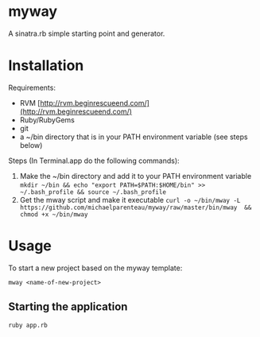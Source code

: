 # myway

A sinatra.rb simple starting point and generator.

# Installation

Requirements:

* RVM [http://rvm.beginrescueend.com/](http://rvm.beginrescueend.com/)
* Ruby/RubyGems
* git
* a ~/bin directory that is in your PATH environment variable (see steps below)

Steps (In Terminal.app do the following commands):

1. Make the ~/bin directory and add it to your PATH environment variable
   `mkdir ~/bin && echo "export PATH=$PATH:$HOME/bin" >> ~/.bash_profile && source ~/.bash_profile`
2. Get the mway script and make it executable
   `curl -o ~/bin/mway -L https://github.com/michaelparenteau/myway/raw/master/bin/mway  && chmod +x ~/bin/mway`

# Usage

To start a new project based on the myway template:

    mway <name-of-new-project>

## Starting the application

    ruby app.rb

